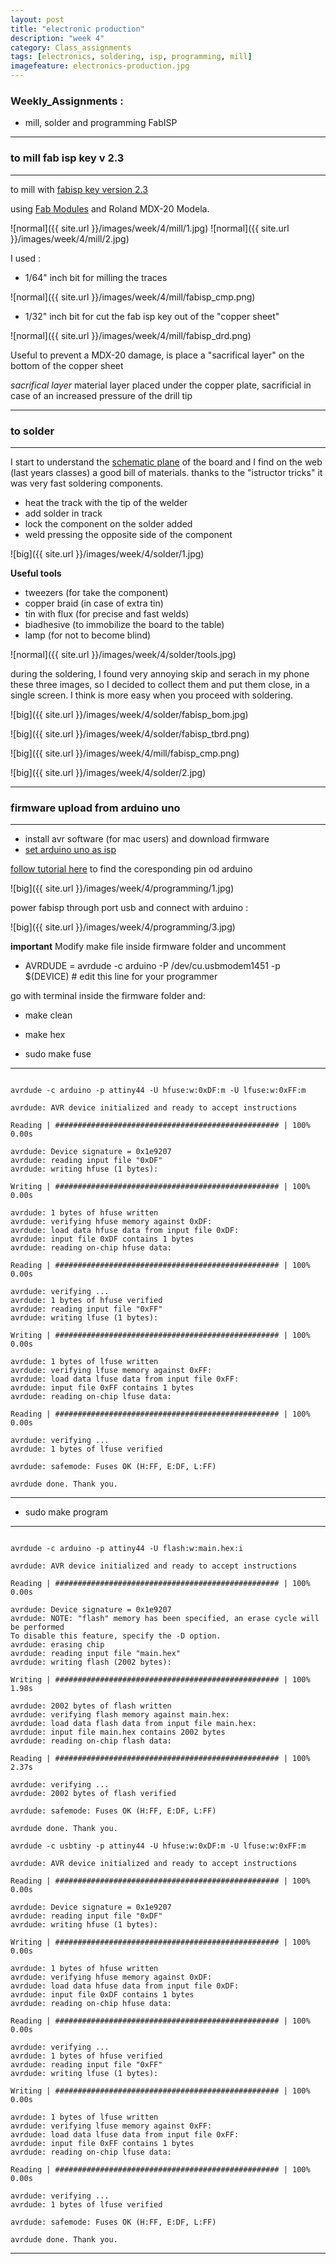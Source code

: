 ```yaml
---
layout: post
title: "electronic production"
description: "week 4"
category: Class_assignments
tags: [electronics, soldering, isp, programming, mill]
imagefeature: electronics-production.jpg
---
```


### Weekly_Assignments :

-    mill, solder and programming FabISP



****

### to mill fab isp key v 2.3

****

to mill with [fabisp key version 2.3](http://fab.cba.mit.edu/content/projects/fabispkey/index.html)

using [Fab Modules](http://fabmodules.org/) and Roland MDX-20 Modela.

![normal]({{ site.url }}/images/week/4/mill/1.jpg) ![normal]({{ site.url }}/images/week/4/mill/2.jpg)

I used :

- 1/64" inch bit for milling the traces

![normal]({{ site.url }}/images/week/4/mill/fabisp_cmp.png)

- 1/32" inch bit for cut the fab isp key out of the "copper sheet"

![normal]({{ site.url }}/images/week/4/mill/fabisp_drd.png)

Useful to prevent a MDX-20 damage, is place a "sacrifical layer" on the bottom of the copper sheet

*sacrifical layer* 
material layer placed under the copper plate, sacrificial in case of an increased pressure of the drill tip



****

### to solder

****

I start to understand the [schematic plane](http://fab.cba.mit.edu/content/projects/fabispkey/hw/fabispkey/docs/fabisp_sch.png) of the board and I find on the web (last years classes) a good bill of materials.
thanks to the "istructor tricks" it was very fast soldering components.

- heat the track with the tip of the welder
- add solder in track
- lock the component on the solder added
- weld pressing the opposite side of the component

![big]({{ site.url }}/images/week/4/solder/1.jpg)


**Useful tools**

- tweezers (for take the component)
- copper braid (in case of extra tin)
- tin with flux (for precise and fast welds)
- biadhesive (to immobilize the board to the table)
- lamp (for not to become blind)

![normal]({{ site.url }}/images/week/4/solder/tools.jpg) 


during the soldering, I found very annoying skip and serach in my phone these three images, so I decided to collect them and put them close, in a single screen. I think is more easy when you proceed with soldering.

![big]({{ site.url }}/images/week/4/solder/fabisp_bom.jpg)

![big]({{ site.url }}/images/week/4/solder/fabisp_tbrd.png)

![big]({{ site.url }}/images/week/4/mill/fabisp_cmp.png) 

![big]({{ site.url }}/images/week/4/solder/2.jpg)

****

### firmware upload from arduino uno

****
- install avr software (for mac users) and download firmware
- [set arduino uno as isp](http://highlowtech.org/?p=1695)

[follow tutorial here](http://highlowtech.org/?p=1706) to find the coresponding pin od arduino

![big]({{ site.url }}/images/week/4/programming/1.jpg)

power fabisp through port usb and connect with arduino :

![big]({{ site.url }}/images/week/4/programming/3.jpg)

**important** Modify make file inside firmware folder and uncomment

- AVRDUDE = avrdude -c arduino -P /dev/cu.usbmodem1451 -p $(DEVICE) # edit this line for your programmer

go with terminal inside the firmware folder and:

- make clean
- make hex


- sudo make fuse

*****

~~~~~~~~

avrdude -c arduino -p attiny44 -U hfuse:w:0xDF:m -U lfuse:w:0xFF:m

avrdude: AVR device initialized and ready to accept instructions

Reading | ################################################## | 100% 0.00s

avrdude: Device signature = 0x1e9207
avrdude: reading input file "0xDF"
avrdude: writing hfuse (1 bytes):

Writing | ################################################## | 100% 0.00s

avrdude: 1 bytes of hfuse written
avrdude: verifying hfuse memory against 0xDF:
avrdude: load data hfuse data from input file 0xDF:
avrdude: input file 0xDF contains 1 bytes
avrdude: reading on-chip hfuse data:

Reading | ################################################## | 100% 0.00s

avrdude: verifying ...
avrdude: 1 bytes of hfuse verified
avrdude: reading input file "0xFF"
avrdude: writing lfuse (1 bytes):

Writing | ################################################## | 100% 0.00s

avrdude: 1 bytes of lfuse written
avrdude: verifying lfuse memory against 0xFF:
avrdude: load data lfuse data from input file 0xFF:
avrdude: input file 0xFF contains 1 bytes
avrdude: reading on-chip lfuse data:

Reading | ################################################## | 100% 0.00s

avrdude: verifying ...
avrdude: 1 bytes of lfuse verified

avrdude: safemode: Fuses OK (H:FF, E:DF, L:FF)

avrdude done. Thank you.

~~~~~~~~

****

- sudo make program

****

~~~~~~~~

avrdude -c arduino -p attiny44 -U flash:w:main.hex:i

avrdude: AVR device initialized and ready to accept instructions

Reading | ################################################## | 100% 0.00s

avrdude: Device signature = 0x1e9207
avrdude: NOTE: "flash" memory has been specified, an erase cycle will be performed
To disable this feature, specify the -D option.
avrdude: erasing chip
avrdude: reading input file "main.hex"
avrdude: writing flash (2002 bytes):

Writing | ################################################## | 100% 1.98s

avrdude: 2002 bytes of flash written
avrdude: verifying flash memory against main.hex:
avrdude: load data flash data from input file main.hex:
avrdude: input file main.hex contains 2002 bytes
avrdude: reading on-chip flash data:

Reading | ################################################## | 100% 2.37s

avrdude: verifying ...
avrdude: 2002 bytes of flash verified

avrdude: safemode: Fuses OK (H:FF, E:DF, L:FF)

avrdude done. Thank you.

avrdude -c usbtiny -p attiny44 -U hfuse:w:0xDF:m -U lfuse:w:0xFF:m

avrdude: AVR device initialized and ready to accept instructions

Reading | ################################################## | 100% 0.00s

avrdude: Device signature = 0x1e9207
avrdude: reading input file "0xDF"
avrdude: writing hfuse (1 bytes):

Writing | ################################################## | 100% 0.00s

avrdude: 1 bytes of hfuse written
avrdude: verifying hfuse memory against 0xDF:
avrdude: load data hfuse data from input file 0xDF:
avrdude: input file 0xDF contains 1 bytes
avrdude: reading on-chip hfuse data:

Reading | ################################################## | 100% 0.00s

avrdude: verifying ...
avrdude: 1 bytes of hfuse verified
avrdude: reading input file "0xFF"
avrdude: writing lfuse (1 bytes):

Writing | ################################################## | 100% 0.00s

avrdude: 1 bytes of lfuse written
avrdude: verifying lfuse memory against 0xFF:
avrdude: load data lfuse data from input file 0xFF:
avrdude: input file 0xFF contains 1 bytes
avrdude: reading on-chip lfuse data:

Reading | ################################################## | 100% 0.00s

avrdude: verifying ...
avrdude: 1 bytes of lfuse verified

avrdude: safemode: Fuses OK (H:FF, E:DF, L:FF)

avrdude done. Thank you.

~~~~~~~~

****
